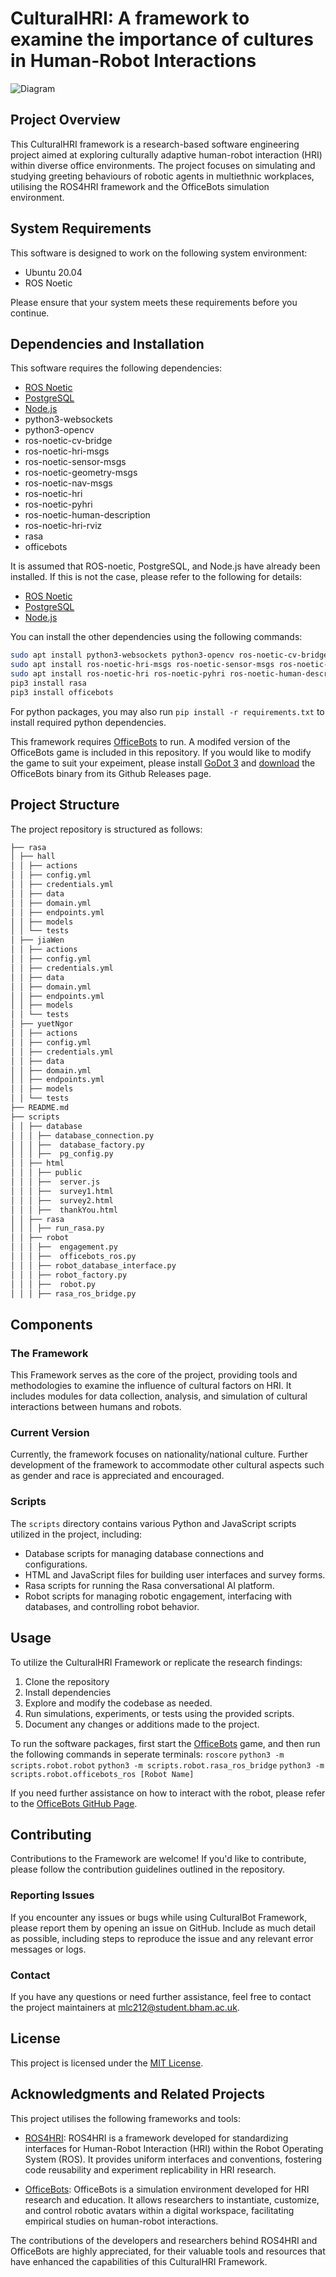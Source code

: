# CulturalHRI: A framework to examine the importance of cultures in Human-Robot Interactions

![Diagram](doc/img/robot.png)

## Project Overview

This CulturalHRI framework is a research-based software engineering project aimed at exploring culturally adaptive human-robot interaction (HRI) within diverse office environments. The project focuses on simulating and studying greeting behaviours of robotic agents in multiethnic workplaces, utilising the ROS4HRI framework and the OfficeBots simulation environment.

## System Requirements

This software is designed to work on the following system environment:

- Ubuntu 20.04
- ROS Noetic

Please ensure that your system meets these requirements before you continue.

## Dependencies and Installation

This software requires the following dependencies:

- [ROS Noetic](https://wiki.ros.org/ROS/Tutorials/InstallingandConfiguringROSEnvironment)
- [PostgreSQL](https://www.postgresql.org/download/linux/ubuntu/)
- [Node.js](https://nodejs.org/en/download/package-manager/#debian-and-ubuntu-based-linux-distributions)
- python3-websockets
- python3-opencv
- ros-noetic-cv-bridge
- ros-noetic-hri-msgs
- ros-noetic-sensor-msgs
- ros-noetic-geometry-msgs
- ros-noetic-nav-msgs
- ros-noetic-hri
- ros-noetic-pyhri
- ros-noetic-human-description
- ros-noetic-hri-rviz
- rasa
- officebots

It is assumed that ROS-noetic, PostgreSQL, and Node.js have already been installed. If this is not the case, please refer to the following for details:

- [ROS Noetic](https://wiki.ros.org/ROS/Tutorials/InstallingandConfiguringROSEnvironment)
- [PostgreSQL](https://www.postgresql.org/download/linux/ubuntu/)
- [Node.js](https://nodejs.org/en/download/package-manager/#debian-and-ubuntu-based-linux-distributions)

You can install the other dependencies using the following commands:

```bash
sudo apt install python3-websockets python3-opencv ros-noetic-cv-bridge
sudo apt install ros-noetic-hri-msgs ros-noetic-sensor-msgs ros-noetic-geometry-msgs ros-noetic-nav-msgs
sudo apt install ros-noetic-hri ros-noetic-pyhri ros-noetic-human-description ros-noetic-hri-rviz
pip3 install rasa
pip3 install officebots
```

For python packages, you may also run `pip install -r requirements.txt` to install required python dependencies.

This framework requires [OfficeBots](https://blog.pal-robotics.com/ros4hri-standardising-an-interface-for-human-robot-interaction/) to run. A modifed version of the OfficeBots game is included in this repository. If you would like to modify the game to suit your expeiment, please install [GoDot 3](https://godotengine.org/download/preview/) and [download](https://github.com/severin-lemaignan/officebots/releases/tag/ros4hri-iros22-tutorial) the OfficeBots binary from its Github Releases page.

## Project Structure

The project repository is structured as follows:

```bash
├── rasa
│ ├── hall
│ │ ├── actions
│ │ ├── config.yml
│ │ ├── credentials.yml
│ │ ├── data
│ │ ├── domain.yml
│ │ ├── endpoints.yml
│ │ ├── models
│ │ └── tests
│ ├── jiaWen
│ │ ├── actions
│ │ ├── config.yml
│ │ ├── credentials.yml
│ │ ├── data
│ │ ├── domain.yml
│ │ ├── endpoints.yml
│ │ ├── models
│ │ └── tests
│ ├── yuetNgor
│ │ ├── actions
│ │ ├── config.yml
│ │ ├── credentials.yml
│ │ ├── data
│ │ ├── domain.yml
│ │ ├── endpoints.yml
│ │ ├── models
│ │ └── tests
├── README.md
├── scripts
│ │ ├── database
│ │ │ ├── database_connection.py
│ │ │ ├──  database_factory.py
│ │ │ ├──  pg_config.py
│ │ ├── html
│ │ │ ├── public
│ │ │ ├──  server.js
│ │ │ ├──  survey1.html
│ │ │ ├──  survey2.html
│ │ │ ├──  thankYou.html
│ │ ├── rasa
│ │ │ ├── run_rasa.py
│ │ ├── robot
│ │ │ ├──  engagement.py
│ │ │ ├──  officebots_ros.py
│ │ │ ├── robot_database_interface.py
│ │ │ ├── robot_factory.py
│ │ │ ├──  robot.py
│ │ │ ├── rasa_ros_bridge.py
```

## Components

### The Framework

This Framework serves as the core of the project, providing tools and methodologies to examine the influence of cultural factors on HRI. It includes modules for data collection, analysis, and simulation of cultural interactions between humans and robots.

### Current Version

Currently, the framework focuses on nationality/national culture. Further development of the framework to accommodate other cultural aspects such as gender and race is appreciated and encouraged.

### Scripts

The `scripts` directory contains various Python and JavaScript scripts utilized in the project, including:

- Database scripts for managing database connections and configurations.
- HTML and JavaScript files for building user interfaces and survey forms.
- Rasa scripts for running the Rasa conversational AI platform.
- Robot scripts for managing robotic engagement, interfacing with databases, and controlling robot behavior.

## Usage

To utilize the CulturalHRI Framework or replicate the research findings:

1. Clone the repository
2. Install dependencies
3. Explore and modify the codebase as needed.
4. Run simulations, experiments, or tests using the provided scripts.
5. Document any changes or additions made to the project.

To run the software packages, first start the [OfficeBots](https://github.com/severin-lemaignan/officebots) game, and then run the following commands in seperate terminals:
`roscore`
`python3 -m scripts.robot.robot`
`python3 -m scripts.robot.rasa_ros_bridge`
`python3 -m scripts.robot.officebots_ros [Robot Name]`

If you need further assistance on how to interact with the robot, please refer to the [OfficeBots GitHub Page](https://github.com/severin-lemaignan/officebots).

## Contributing

Contributions to the Framework are welcome! If you'd like to contribute, please follow the contribution guidelines outlined in the repository.

### Reporting Issues

If you encounter any issues or bugs while using CulturalBot Framework, please report them by opening an issue on GitHub. Include as much detail as possible, including steps to reproduce the issue and any relevant error messages or logs.

### Contact

If you have any questions or need further assistance, feel free to contact the project maintainers at [mlc212@student.bham.ac.uk](mailto:mlc212@student.bham.ac.uk).

## License

This project is licensed under the [MIT License](LICENSE).

## Acknowledgments and Related Projects

This project utilises the following frameworks and tools:

- [ROS4HRI](https://blog.pal-robotics.com/ros4hri-standardising-an-interface-for-human-robot-interaction/): ROS4HRI is a framework developed for standardizing interfaces for Human-Robot Interaction (HRI) within the Robot Operating System (ROS). It provides uniform interfaces and conventions, fostering code reusability and experiment replicability in HRI research.

- [OfficeBots](https://blog.pal-robotics.com/ros4hri-standardising-an-interface-for-human-robot-interaction/): OfficeBots is a simulation environment developed for HRI research and education. It allows researchers to instantiate, customize, and control robotic avatars within a digital workspace, facilitating empirical studies on human-robot interactions.

The contributions of the developers and researchers behind ROS4HRI and OfficeBots are highly appreciated, for their valuable tools and resources that have enhanced the capabilities of this CulturalHRI Framework.
